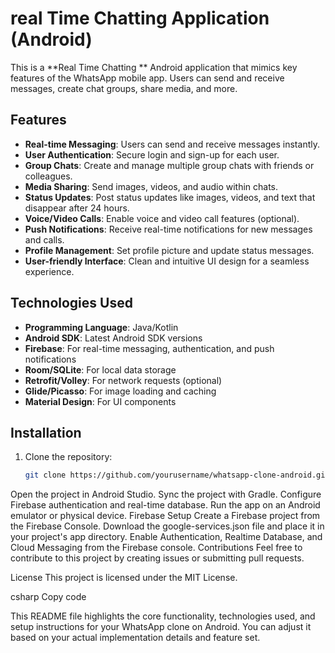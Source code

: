 # real Time Chatting Application (Android)

This is a **Real Time Chatting ** Android application that mimics key features of the WhatsApp mobile app. Users can send and receive messages, create chat groups, share media, and more.

## Features

- **Real-time Messaging**: Users can send and receive messages instantly.
- **User Authentication**: Secure login and sign-up for each user.
- **Group Chats**: Create and manage multiple group chats with friends or colleagues.
- **Media Sharing**: Send images, videos, and audio within chats.
- **Status Updates**: Post status updates like images, videos, and text that disappear after 24 hours.
- **Voice/Video Calls**: Enable voice and video call features (optional).
- **Push Notifications**: Receive real-time notifications for new messages and calls.
- **Profile Management**: Set profile picture and update status messages.
- **User-friendly Interface**: Clean and intuitive UI design for a seamless experience.



## Technologies Used

- **Programming Language**: Java/Kotlin
- **Android SDK**: Latest Android SDK versions
- **Firebase**: For real-time messaging, authentication, and push notifications
- **Room/SQLite**: For local data storage
- **Retrofit/Volley**: For network requests (optional)
- **Glide/Picasso**: For image loading and caching
- **Material Design**: For UI components

## Installation

1. Clone the repository:
   ```bash
   git clone https://github.com/yourusername/whatsapp-clone-android.git
Open the project in Android Studio.
Sync the project with Gradle.
Configure Firebase authentication and real-time database.
Run the app on an Android emulator or physical device.
Firebase Setup
Create a Firebase project from the Firebase Console.
Download the google-services.json file and place it in your project's app directory.
Enable Authentication, Realtime Database, and Cloud Messaging from the Firebase console.
Contributions
Feel free to contribute to this project by creating issues or submitting pull requests.

License
This project is licensed under the MIT License.

csharp
Copy code

This README file highlights the core functionality, technologies used, and setup instructions for your WhatsApp clone on Android. You can adjust it based on your actual implementation details and feature set.








